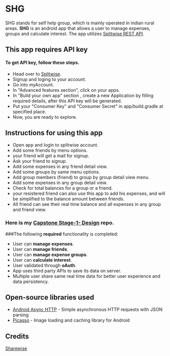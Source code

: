 
# SHG
SHG stands for self help group, which is mainly operated in indian rural areas.
**SHG** is an android app that allows a user to manage expenses, groups and calculate interest. The app utilizes [Splitwise REST API](http://dev.splitwise.com/).

## This app requires API key
#### To get API key, follow these steps.
* Head over to [Splitwise](http://splitwise.com/).
* Signup and loging to your account.
* Go into myAccount.
* In "Advanced features section", click on your apps.
* In "Build your own app" section , create a new Application by filling required details, after this API key will be generated.
* Put your "Consumer Key" and "Consumer Secret" in app/build.gradle at specified place.
* Now, you are ready to explore.

## Instructions for using this app
* Open app and login to splitwise account.
* Add some friends by menu options.
* your friend will get a mail for signup.
* Ask your friend to signup.
* Add some expenses in any friend detail view.
* Add some groups by same menu options.
* Add group members (friend) to group by group detail view menu.
* Add some expenses in any group detail view.
* Check for total balances for a group or a friend.
* your resistered friend can also use this app to add his expenses, and will be simplified to the balance amount between friends.
* All friend can see their real time balance and all expenses in any group and friend view. 

### Here is my [Capstone Stage-1- Design](https://github.com/optimistanoop/Capstone-Project) repo. 

###The following **required** functionality is completed:

* User can **manage expenses**.
* User can **manage friends**.
* User can **manage expense groups**.
* User can **calculate interest**.
* User validated through **oAuth**.
* App uses third party APIs to save its data on server.
* Multiple user share same real time data for better user experience and data persistency. 

## Open-source libraries used

- [Android Async HTTP](https://github.com/loopj/android-async-http) - Simple asynchronous HTTP requests with JSON parsing
- [Picasso](http://square.github.io/picasso/) - Image loading and caching library for Android

## Credits
[Sharewise](https://github.com/sharewise/Sharewise)
